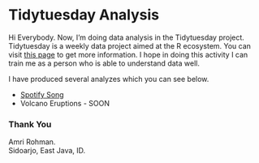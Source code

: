 
# Tidytuesday Analysis

Hi Everybody. Now, I’m doing data analysis in the Tidytuesday project.
Tidytuesday is a weekly data project aimed at the R ecosystem. You can
visit [this page](https://github.com/rfordatascience/tidytuesday) to get
more information. I hope in doing this activity I can train me as a
person who is able to understand data well.

I have produced several analyzes which you can see below.

  - [Spotify Song](https://rpubs.com/amrirohman/spotify-song)
  - Volcano Eruptions - SOON

### Thank You

Amri Rohman. <br> Sidoarjo, East Java, ID.
